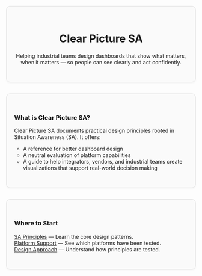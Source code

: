 <div style="border: 1px solid #ddd; border-radius: 10px; padding: 30px 20px; margin: 30px 0; background-color: #fafafa; box-shadow: 0 2px 4px rgba(0,0,0,0.05); text-align: center;">
  <div style="max-width: 600px; margin: 0 auto;">
    <h1 style="margin-bottom: 20px;">Clear Picture SA</h1>
    <p>Helping industrial teams design dashboards that show what matters, when it matters — so people can see clearly and act confidently.</p>
  </div>
</div>

<div style="border: 1px solid #ddd; border-radius: 10px; padding: 30px 20px; margin: 30px 0; background-color: #fafafa; box-shadow: 0 2px 4px rgba(0,0,0,0.05);">
  <h3>What is Clear Picture SA?</h3>
    <ul style="list-style: none; padding-left: 0;">
  <p>Clear Picture SA documents practical design principles rooted in Situation Awareness (SA). It offers:</p>

  <ul>
    <li>A reference for better dashboard design</li>
    <li>A neutral evaluation of platform capabilities</li>
    <li>A guide to help integrators, vendors, and industrial teams create visualizations that support real-world decision making</li>
  </ul>
</div>

<div style="border: 1px solid #ddd; border-radius: 10px; padding: 30px 20px; margin: 30px 0; background-color: #fafafa; box-shadow: 0 2px 4px rgba(0,0,0,0.05);">
  <h3>Where to Start</h3>
    <ul style="list-style: none; padding-left: 0;">
  <ul style="list-style: none; padding-left: 0;">
    <li><a href="sa-principles/index">SA Principles</a> — Learn the core design patterns.</li>
    <li><a href="platform-support/sa-principles-support">Platform Support</a> — See which platforms have been tested.</li>
    <li><a href="design-approach/introduction">Design Approach</a> — Understand how principles are tested.</li>
  </ul>
</div>